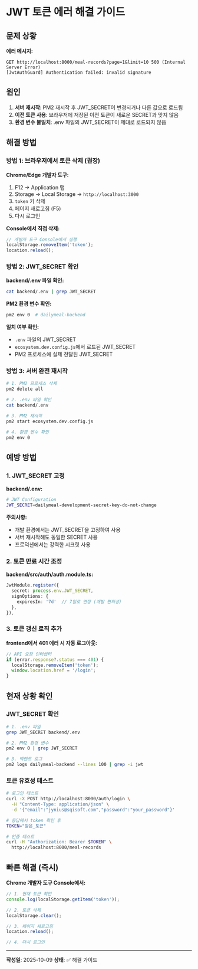 # JWT 토큰 에러 해결 가이드

## 문제 상황

**에러 메시지:**
```
GET http://localhost:8000/meal-records?page=1&limit=10 500 (Internal Server Error)
[JwtAuthGuard] Authentication failed: invalid signature
```

## 원인

1. **서버 재시작**: PM2 재시작 후 JWT_SECRET이 변경되거나 다른 값으로 로드됨
2. **이전 토큰 사용**: 브라우저에 저장된 이전 토큰이 새로운 SECRET과 맞지 않음
3. **환경 변수 불일치**: .env 파일의 JWT_SECRET이 제대로 로드되지 않음

## 해결 방법

### 방법 1: 브라우저에서 토큰 삭제 (권장)

**Chrome/Edge 개발자 도구:**
1. F12 → Application 탭
2. Storage → Local Storage → `http://localhost:3000`
3. `token` 키 삭제
4. 페이지 새로고침 (F5)
5. 다시 로그인

**Console에서 직접 삭제:**
```javascript
// 개발자 도구 Console에서 실행
localStorage.removeItem('token');
location.reload();
```

### 방법 2: JWT_SECRET 확인

**backend/.env 파일 확인:**
```bash
cat backend/.env | grep JWT_SECRET
```

**PM2 환경 변수 확인:**
```bash
pm2 env 0  # dailymeal-backend
```

**일치 여부 확인:**
- `.env` 파일의 JWT_SECRET
- `ecosystem.dev.config.js`에서 로드된 JWT_SECRET
- PM2 프로세스에 실제 전달된 JWT_SECRET

### 방법 3: 서버 완전 재시작

```bash
# 1. PM2 프로세스 삭제
pm2 delete all

# 2. .env 파일 확인
cat backend/.env

# 3. PM2 재시작
pm2 start ecosystem.dev.config.js

# 4. 환경 변수 확인
pm2 env 0
```

## 예방 방법

### 1. JWT_SECRET 고정

**backend/.env:**
```bash
# JWT Configuration
JWT_SECRET=dailymeal-development-secret-key-do-not-change
```

**주의사항:**
- 개발 환경에서는 JWT_SECRET을 고정하여 사용
- 서버 재시작해도 동일한 SECRET 사용
- 프로덕션에서는 강력한 시크릿 사용

### 2. 토큰 만료 시간 조정

**backend/src/auth/auth.module.ts:**
```typescript
JwtModule.register({
  secret: process.env.JWT_SECRET,
  signOptions: { 
    expiresIn: '7d'  // 7일로 연장 (개발 편의성)
  },
}),
```

### 3. 토큰 갱신 로직 추가

**frontend에서 401 에러 시 자동 로그아웃:**
```typescript
// API 요청 인터셉터
if (error.response?.status === 401) {
  localStorage.removeItem('token');
  window.location.href = '/login';
}
```

## 현재 상황 확인

### JWT_SECRET 확인

```bash
# 1. .env 파일
grep JWT_SECRET backend/.env

# 2. PM2 환경 변수
pm2 env 0 | grep JWT_SECRET

# 3. 백엔드 로그
pm2 logs dailymeal-backend --lines 100 | grep -i jwt
```

### 토큰 유효성 테스트

```bash
# 로그인 테스트
curl -X POST http://localhost:8000/auth/login \
  -H "Content-Type: application/json" \
  -d '{"email":"jynius@sqisoft.com","password":"your_password"}'

# 응답에서 token 확인 후
TOKEN="받은_토큰"

# 인증 테스트
curl -H "Authorization: Bearer $TOKEN" \
  http://localhost:8000/meal-records
```

## 빠른 해결 (즉시)

**Chrome 개발자 도구 Console에서:**
```javascript
// 1. 현재 토큰 확인
console.log(localStorage.getItem('token'));

// 2. 토큰 삭제
localStorage.clear();

// 3. 페이지 새로고침
location.reload();

// 4. 다시 로그인
```

---

**작성일**: 2025-10-09
**상태**: ✅ 해결 가이드
